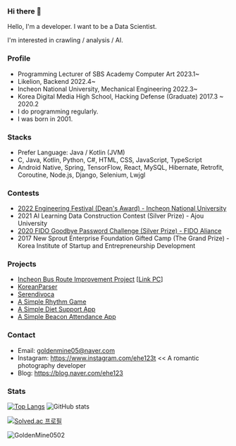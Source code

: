 ### Hi there 👋

Hello, I'm a developer. I want to be a Data Scientist.

I'm interested in crawling / analysis / AI.

### Profile
  -  Programming Lecturer of SBS Academy Computer Art 2023.1~ 
  -  Likelion, Backend 2022.4~
  -  Incheon National University, Mechanical Engineering 2022.3~
  -  Korea Digital Media High School, Hacking Defense (Graduate) 2017.3 ~ 2020.2
  -  I do programming regularly.
  -  I was born in 2001.

### Stacks
  -  Prefer Language: Java / Kotlin (JVM)
  -  C, Java, Kotlin, Python, C#, HTML, CSS, JavaScript, TypeScript
  -  Android Native, Spring, TensorFlow, React, MySQL, Hibernate, Retrofit, Coroutine, Node.js, Django, Selenium, Lwjgl

### Contests
  - <a href="https://github.com/GoldenMine0502/INUMinecraftLauncher">2022 Engineering Festival (Dean's Award) - Incheon National University</a>
  - 2021 AI Learning Data Construction Contest (Silver Prize) - Ajou University
  - <a href="https://github.com/owjs3901/ProtectHome">2020 FIDO Goodbye Password Challenge (Silver Prize) - FIDO Aliance</a>
  - 2017 New Sprout Enterprise Foundation Gifted Camp (The Grand Prize) - Korea Institute of Startup and Entrepreneurship Development

### Projects
  - <a href="https://github.com/GoldenMine0502/bus_improvement_backend">Incheon Bus Route Improvement Project</a> [<a href="http://web.goldenmine.kr:3000/">Link PC</a>]
  - <a href="https://github.com/GoldenMine0502/KoreanParser5">KoreanParser</a>
  - <a href="https://github.com/GoldenMine0502/Serendivoca">Serendivoca</a>
  - <a href="https://github.com/GoldenMine0502/RhythmGameJava">A Simple Rhythm Game</a>
  - <a href="https://github.com/GoldenMine0502/DietSupport">A Simple Diet Support App</a>
  - <a href="https://github.com/GoldenMine0502/BeaconServer">A Simple Beacon Attendance App</a>

### Contact
  - Email: goldenmine05@naver.com
  - Instagram: https://www.instagram.com/ehe123t << A romantic photography developer
  - Blog: https://blog.naver.com/ehe123

### Stats

[![Top Langs](https://github-readme-stats.vercel.app/api/top-langs/?username=GoldenMine0502&layout=compact)](https://github.com/anuraghazra/github-readme-stats)
![GitHub stats](https://github-readme-stats.vercel.app/api?username=GoldenMine0502&count_private=true&show_icons=true)

[![Solved.ac
프로필](http://mazassumnida.wtf/api/generate_badge?boj=ehe123)](https://solved.ac/ehe123)

<p align="left"> <img src="https://komarev.com/ghpvc/?username=GoldenMine0502&label=Profile%20views&color=0e75b6&style=flat" alt="GoldenMine0502" /></p>

<!--
**GoldenMine0502/GoldenMine0502** is a ✨ _special_ ✨ repository because its `README.md` (this file) appears on your GitHub profile.

Here are some ideas to get you started:

- 🔭 I’m currently working on ...
- 🌱 I’m currently learning ...
- 👯 I’m looking to collaborate on ...
- 🤔 I’m looking for help with ...
- 💬 Ask me about ...
- 📫 How to reach me: ...
- 😄 Pronouns: ...
- ⚡ Fun fact: ...
-->

